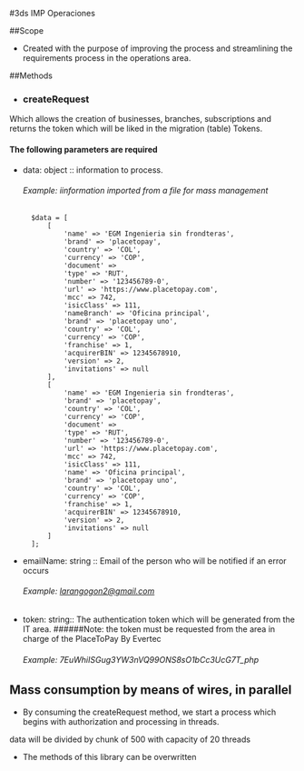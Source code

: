 #3ds IMP Operaciones 

##Scope
 - Created with the purpose of improving the process and streamlining the requirements process in the operations area.

##Methods
- ### createRequest
Which allows the creation of businesses, branches, subscriptions and returns the token which will be liked in the migration (table) Tokens.

#### The following parameters are required
- data: object :: information to process.
    ###### Example: iinformation imported from a file for mass management

        $data = [
            [
                'name' => 'EGM Ingenieria sin frondteras',
                'brand' => 'placetopay',
                'country' => 'COL',
                'currency' => 'COP',
                'document' => 
                'type' => 'RUT',
                'number' => '123456789-0',
                'url' => 'https://www.placetopay.com',
                'mcc' => 742,
                'isicClass' => 111,
                'nameBranch' => 'Oficina principal',
                'brand' => 'placetopay uno',
                'country' => 'COL',
                'currency' => 'COP',
                'franchise' => 1,
                'acquirerBIN' => 12345678910,
                'version' => 2,
                'invitations' => null
            ],
            [
                'name' => 'EGM Ingenieria sin frondteras',
                'brand' => 'placetopay',
                'country' => 'COL',
                'currency' => 'COP',
                'document' =>
                'type' => 'RUT',
                'number' => '123456789-0',
                'url' => 'https://www.placetopay.com',
                'mcc' => 742,
                'isicClass' => 111,
                'name' => 'Oficina principal',
                'brand' => 'placetopay uno',
                'country' => 'COL',
                'currency' => 'COP',
                'franchise' => 1,
                'acquirerBIN' => 12345678910,
                'version' => 2,
                'invitations' => null
            ]
        ];

- emailName: string :: Email of the person who will be notified if an error occurs
    ###### Example: larangogon2@gmail.com
- token: string:: The authentication token which will be generated from the IT area.
  ######Note: the token must be requested from the area in charge of the PlaceToPay By Evertec
    ###### Example: 7EuWhiISGug3YW3nVQ99ONS8sO1bCc3UcG7T_php

## Mass consumption by means of wires, in parallel 

- By consuming the createRequest method, we start a process which begins with authorization and processing in threads.

data will be divided by chunk of 500 with capacity of 20 threads

- The methods of this library can be overwritten
